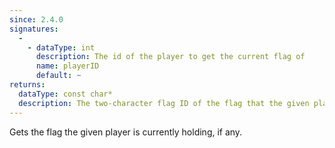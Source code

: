 ```yaml
---
since: 2.4.0
signatures:
  -
    - dataType: int
      description: The id of the player to get the current flag of
      name: playerID
      default: ~
returns:
  dataType: const char*
  description: The two-character flag ID of the flag that the given player is holding, or NULL if the player does not exist or is not currently holding a flag
---
```


Gets the flag the given player is currently holding, if any.
